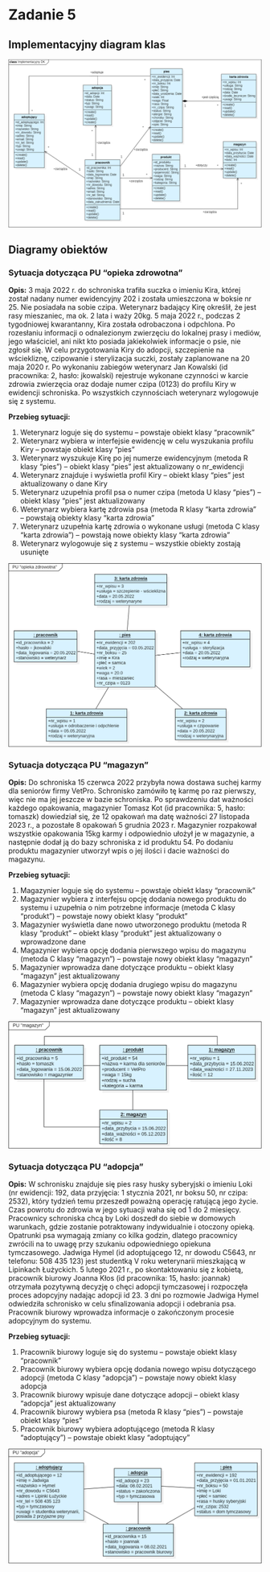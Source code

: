 # Zadanie 5
## Implementacyjny diagram klas
![Implementacyjny diagram klas](./diagramy/implementacyjny_dk.png)

## Diagramy obiektów
### Sytuacja dotycząca PU “opieka zdrowotna”
**Opis:** 3 maja 2022 r. do schroniska trafiła suczka o imieniu Kira, której został nadany numer ewidencyjny 202 i została umieszczona w boksie nr 25. Nie posiadała na sobie czipa.  Weterynarz badający Kirę określił, że jest rasy mieszaniec, ma ok. 2 lata i waży 20kg. 5 maja 2022 r., podczas 2 tygodniowej kwarantanny, Kira została odrobaczona i odpchlona. Po rozesłaniu informacji o odnalezionym zwierzęciu do lokalnej prasy i mediów, jego właściciel, ani nikt kto posiada jakiekolwiek informacje o psie, nie zgłosił się. W celu przygotowania Kiry do adopcji, szczepienie na wściekliznę, czipowanie i sterylizacja suczki, zostały zaplanowane na 20 maja 2020 r. Po wykonaniu zabiegów weterynarz Jan Kowalski (id pracownika: 2, hasło: jkowalski) rejestruje wykonane czynności w karcie zdrowia zwierzęcia oraz dodaje numer czipa (0123) do profilu Kiry w ewidencji schroniska. Po wszystkich czynnościach weterynarz wylogowuje się z systemu.

**Przebieg sytuacji:**
1.  Weterynarz loguje się do systemu – powstaje obiekt klasy “pracownik”
2.  Weterynarz wybiera w interfejsie ewidencję w celu wyszukania profilu Kiry – powstaje obiekt klasy “pies”
3.  Weterynarz wyszukuje Kirę po jej numerze ewidencyjnym (metoda R klasy “pies”) – obiekt klasy “pies” jest aktualizowany o nr_ewidencji
4.  Weterynarz znajduje i wyświetla profil Kiry – obiekt klasy “pies” jest aktualizowany o dane Kiry
5.  Weterynarz uzupełnia profil psa o numer czipa (metoda U klasy “pies”) – obiekt klasy “pies” jest aktualizowany
6.  Weterynarz wybiera kartę zdrowia psa (metoda R klasy “karta zdrowia” – powstają obiekty klasy “karta zdrowia”
7.  Weterynarz uzupełnia kartę zdrowia o wykonane usługi (metoda C klasy “karta zdrowia”) – powstają nowe obiekty klasy “karta zdrowia”
8.  Weterynarz wylogowuje się z systemu – wszystkie obiekty zostają usunięte

![Diagram obiektów PU "opieka zdrowotna"](./diagramy/opieka_zdrowotna_do.png)

### Sytuacja dotycząca PU “magazyn”
**Opis:** Do schroniska 15 czerwca 2022 przybyła nowa dostawa suchej karmy dla seniorów firmy VetPro. Schronisko zamówiło tę karmę po raz pierwszy, więc nie ma jej jeszcze w bazie schroniska. Po sprawdzeniu dat ważności każdego opakowania, magazynier Tomasz Kot (id pracownika: 5, hasło: tomaszk) dowiedział się, że 12 opakowań ma datę ważności 27 listopada 2023 r., a pozostałe 8 opakowań 5 grudnia 2023 r. Magazynier rozpakował wszystkie opakowania 15kg karmy i odpowiednio ułożył je w magazynie, a następnie dodał ją do bazy schroniska z id produktu 54. Po dodaniu produktu magazynier utworzył wpis o jej ilości i dacie ważności do magazynu.

**Przebieg sytuacji:**
1.  Magazynier loguje się do systemu – powstaje obiekt klasy “pracownik”
2.  Magazynier wybiera z interfejsu opcję dodania nowego produktu do systemu i uzupełnia o nim potrzebne informacje (metoda C klasy “produkt”) – powstaje nowy obiekt klasy “produkt”
3.  Magazynier wyświetla dane nowo utworzonego produktu (metoda R klasy “produkt” – obiekt klasy “produkt” jest aktualizowany o wprowadzone dane
4.  Magazynier wybiera opcję dodania pierwszego wpisu do magazynu (metoda C klasy “magazyn”) – powstaje nowy obiekt klasy “magazyn”
5.  Magazynier wprowadza dane dotyczące produktu – obiekt klasy “magazyn” jest aktualizowany
6.  Magazynier wybiera opcję dodania drugiego wpisu do magazynu (metoda C klasy “magazyn”) – powstaje nowy obiekt klasy “magazyn”
7.  Magazynier wprowadza dane dotyczące produktu – obiekt klasy “magazyn” jest aktualizowany

![Diagram obiektów PU "magazyn"](./diagramy/magazyn_do.png)

### Sytuacja dotycząca PU “adopcja”

**Opis:** W schronisku znajduje się pies rasy husky syberyjski o imieniu Loki (nr ewidencji: 192, data przyjęcia: 1 stycznia 2021, nr boksu 50, nr czipa: 2532), który tydzień temu przeszedł poważną operację ratującą jego życie. Czas powrotu do zdrowia w jego sytuacji waha się od 1 do 2 miesięcy. Pracownicy schroniska chcą by Loki doszedł do siebie w domowych warunkach, gdzie zostanie potraktowany indywidualnie i otoczony opieką. Opatrunki psa wymagają zmiany co kilka godzin, dlatego pracownicy zwrócili na to uwagę przy szukaniu odpowiedniego opiekuna tymczasowego. Jadwiga Hymel (id adoptującego 12, nr dowodu C5643,  nr telefonu: 508 435 123) jest studentką V roku weterynarii mieszkającą w Lipinkach Łużyckich. 5 lutego 2021 r., po skontaktowaniu się z kobietą, pracownik biurowy Joanna Kłos (id pracownika: 15, hasło: joannak) otrzymała pozytywną decyzję o chęci adopcji tymczasowej i rozpoczęła proces adopcyjny nadając adopcji id 23. 3 dni po rozmowie Jadwiga Hymel odwiedziła schronisko w celu sfinalizowania adopcji i odebrania psa. Pracownik biurowy wprowadza informacje o zakończonym procesie adopcyjnym do systemu.

**Przebieg sytuacji:**
1.  Pracownik biurowy loguje się do systemu – powstaje obiekt klasy “pracownik”
2.  Pracownik biurowy wybiera opcję dodania nowego wpisu dotyczącego adopcji (metoda C klasy “adopcja”) – powstaje nowy obiekt klasy adopcja
3.  Pracownik biurowy wpisuje dane dotyczące adopcji – obiekt klasy “adopcja” jest aktualizowany
4.  Pracownik biurowy wybiera psa (metoda R klasy “pies”) – powstaje obiekt klasy “pies”
5.  Pracownik biurowy wybiera adoptującego (metoda R klasy “adoptujący”) – powstaje obiekt klasy “adoptujący”

![Diagram obiektów PU "adopcja"](./diagramy/adopcja_do.png)
